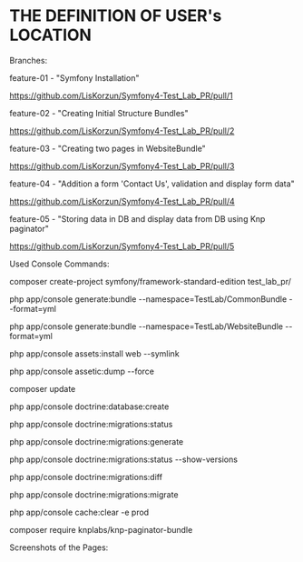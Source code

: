 THE DEFINITION OF USER's LOCATION
=================================


Branches:

feature-01  -  "Symfony Installation"

https://github.com/LisKorzun/Symfony4-Test_Lab_PR/pull/1

feature-02  -  "Creating Initial Structure Bundles"

https://github.com/LisKorzun/Symfony4-Test_Lab_PR/pull/2

feature-03  -  "Creating two pages in WebsiteBundle"

https://github.com/LisKorzun/Symfony4-Test_Lab_PR/pull/3

feature-04  -  "Addition a form 'Contact Us', validation and display form data"

https://github.com/LisKorzun/Symfony4-Test_Lab_PR/pull/4

feature-05  -  "Storing data in DB and display data from DB using Knp paginator"

https://github.com/LisKorzun/Symfony4-Test_Lab_PR/pull/5

Used Console Commands:

composer create-project symfony/framework-standard-edition test_lab_pr/

php app/console generate:bundle --namespace=TestLab/CommonBundle --format=yml

php app/console generate:bundle --namespace=TestLab/WebsiteBundle --format=yml

php app/console assets:install web --symlink

php app/console assetic:dump --force

composer update

php app/console doctrine:database:create

php app/console doctrine:migrations:status

php app/console doctrine:migrations:generate

php app/console doctrine:migrations:status --show-versions

php app/console doctrine:migrations:diff

php app/console doctrine:migrations:migrate

php app/console cache:clear -e prod

composer require knplabs/knp-paginator-bundle

Screenshots  of the Pages:
